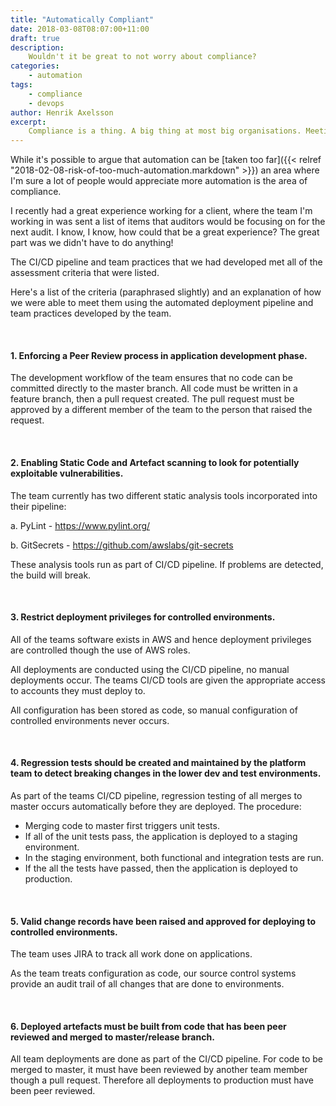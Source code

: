 ```yaml
---
title: "Automatically Compliant"
date: 2018-03-08T08:07:00+11:00
draft: true
description:
    Wouldn't it be great to not worry about compliance?
categories:
    - automation
tags:
    - compliance
    - devops
author: Henrik Axelsson
excerpt:
    Compliance is a thing. A big thing at most big organisations. Meeting compliance obligations, whether they are based on regulation, code of conduct or risk can be arduous. Fortunately automation can help!
---
```


While it's possible to argue that automation can be [taken too far]({{< relref "2018-02-08-risk-of-too-much-automation.markdown" >}}) an area where I'm sure a lot of people would appreciate more automation is the area of compliance.

I recently had a great experience working for a client, where the team I'm working in was sent a list of items that auditors would be focusing on for the next audit. I know, I know, how could that be a great experience? The great part was we didn't have to do anything!

The CI/CD pipeline and team practices that we had developed met all of the assessment criteria that were listed.

Here's a list of the criteria (paraphrased slightly) and an explanation of how we were able to meet them using the automated deployment pipeline and team practices developed by the team.

<br>

#### 1. Enforcing a Peer Review process in application development phase.

The development workflow of the team ensures that no code can be committed directly to the master branch. All code must be written in a feature branch, then a pull request created. The pull request must be approved by a different member of the team to the person that raised the request.

<br>

#### 2. Enabling Static Code and Artefact scanning to look for potentially exploitable vulnerabilities.

The team currently has two different static analysis tools incorporated into their pipeline:

a.       PyLint - https://www.pylint.org/

b.       GitSecrets - https://github.com/awslabs/git-secrets

These analysis tools run as part of CI/CD pipeline. If problems are detected, the build will break.

<br>

#### 3. Restrict deployment privileges for controlled environments.

All of the teams software exists in AWS and hence deployment privileges are controlled though the use of AWS roles.

All deployments are conducted using the CI/CD pipeline, no manual deployments occur. The teams CI/CD tools are given the appropriate access to accounts they must deploy to.

All configuration has been stored as code, so manual configuration of controlled environments never occurs.

<br>

#### 4. Regression tests should be created and maintained by the platform team to detect breaking changes in the lower dev and test environments.

As part of the teams CI/CD pipeline, regression testing of all merges to master occurs automatically before they are deployed. The procedure:

- Merging code to master first triggers unit tests.
- If all of the unit tests pass, the application is deployed to a staging environment.
- In the staging environment, both functional and integration tests are run.
- If the all the tests have passed, then the application is deployed to production.

<br>

#### 5. Valid change records have been raised and approved for deploying to controlled environments.

The team uses JIRA to track all work done on applications.

As the team treats configuration as code, our source control systems provide an audit trail of all changes that are done to environments.

<br>

#### 6. Deployed artefacts must be built from code that has been peer reviewed and merged to master/release branch.

All team deployments are done as part of the CI/CD pipeline. For code to be merged to master, it must have been reviewed by another team member though a pull request. Therefore all deployments to production must have been peer reviewed.

